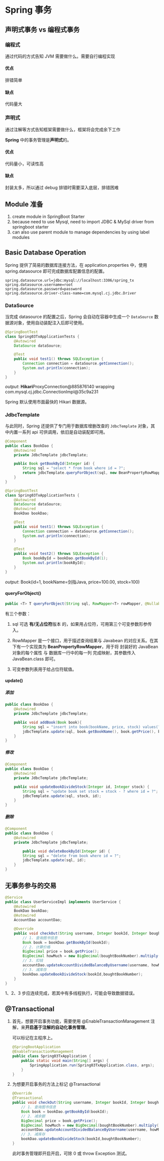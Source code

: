 # Spring 事务

## 声明式事务 vs 编程式事务

### 编程式

通过代码的方式告知 JVM 需要做什么。需要自行编程实现

#### 优点

排错简单

#### 缺点

代码量大

### 声明式

通过注解等方式告知框架需要做什么，框架将会完成余下工作

**Spring** 中的事务管理是**声明式**的。

#### 优点

代码量小，可读性高

#### 缺点

封装太多，所以通过 debug 排错时需要深入底层，排错困难



## Module 准备

1. create module in SpringBoot Starter
2. because need to use Mysql, need to import JDBC & MySql driver from springboot starter
3. can also use parent module to manage dependencies by using label modules



## Basic Database Operation

Spring 提供了简易的数据库连接方法，在 application.properties 中，使用 spring.datasource 即可完成数据库配置信息的配置。

```properties
spring.datasource.url=jdbc:mysql://localhost:3306/spring_tx
spring.datasource.username=root
spring.datasource.password=password
spring.datasource.driver-class-name=com.mysql.cj.jdbc.Driver
```

### DataSource

当完成 datasource 的配置之后，Spring 会自动在容器中生成一个 `DataSource` 数据源对象，使用自动装配注入后即可使用。

```java
@SpringBootTest
class Spring03TxApplicationTests {
    @Autowired
    DataSource dataSource;

    @Test
    public void test1() throws SQLException {
        Connection connection = dataSource.getConnection();
        System.out.println(connection);
    }
}
```

*output*:	**Hikari**ProxyConnection@885876140 wrapping com.mysql.cj.jdbc.ConnectionImpl@35c9a231

Spring 默认使用市面最快的 Hikari 数据源。

### JdbcTemplate 

与此同时，Spring 还提供了专门用于数据库增删改查的 `JdbcTemplate` 对象，其中内置一系列 api 可供调用，依旧是自动装配即可用。

```java
@Component
public class BookDao {
    @Autowired
    private JdbcTemplate jdbcTemplate;

    public Book getBookById(Integer id) {
        String sql = "select * from book where id = ?";
        return jdbcTemplate.queryForObject(sql, new BeanPropertyRowMapper<>(Book.class), id);
    }
}
```

```java
@SpringBootTest
class Spring03TxApplicationTests {
    @Autowired
    DataSource dataSource;
    @Autowired
    BookDao bookDao;

    @Test
    public void test1() throws SQLException {
        Connection connection = dataSource.getConnection();
        System.out.println(connection);
    }

    @Test
    public void test2() throws SQLException {
        Book bookById = bookDao.getBookById(1);
        System.out.println(bookById);
    }
}
```

*output*:	Book(id=1, bookName=剑指Java, price=100.00, stock=100)

#### queryForObject()

```java
public <T> T queryForObject(String sql, RowMapper<T> rowMapper, @Nullable Object... args) throws DataAccessException{}
```

有三个参数：

1. sql 可选 **有/无占位符**版本 的，如果用占位符，可用第三个可变参数形参传入。

2. RowMapper 是一个接口，用于描述查询结果与 Javabean 的对应关系。在其下有一个实现类为 **BeanPropertyRowMapper**，用于将 封装好的 JavaBean 对象的每个属性 与 数据库一行中的每一列 完成映射，其参数传入 JavaBean.class 即可。

3. 可变参数列表用于给占位符赋值。

#### update()

##### 添加

```java
public class BookDao {
    @Autowired
    private JdbcTemplate jdbcTemplate;

    public void addBook(Book book){
        String sql = "insert into book(bookName, price, stock) values(?,?,?)";
        jdbcTemplate.update(sql, book.getBookName(), book.getPrice(), book.getStock());
    }
}
```

##### 修改

```java
@Component
public class BookDao {
    @Autowired
    private JdbcTemplate jdbcTemplate;

    public void updateBookDivideStock(Integer id, Integer stock) {
        String sql = "update book set stock = stock - ? where id = ?";
        jdbcTemplate.update(sql, stock, id);
    }
}
```

##### 删除

```java
@Component
public class BookDao {
    @Autowired
    private JdbcTemplate jdbcTemplate;

		public void deleteBookById(Integer id) {
        String sql = "delete from book where id = ?";
        jdbcTemplate.update(sql, id);
    }
}
```



## 无事务参与的交易

```java
@Service
public class UserServiceImpl implements UserService {
    @Autowired
    BookDao bookDao;
    @Autowired
    AccountDao accountDao;

    @Override
    public void checkOut(String username, Integer bookId, Integer boughtBookNumber) {
        // 1. 查询图书信息
        Book book = bookDao.getBookById(bookId);
        // 2. 计算价格
        BigDecimal price = book.getPrice();
        BigDecimal howMuch = new BigDecimal(boughtBookNumber).multiply(price);
        // 3. 扣钱
        accountDao.updateAccountDividedBalanceByUsername(username, howMuch);
        // 3. 减库存
        bookDao.updateBookDivideStock(bookId,boughtBookNumber);
    }
}
```

1、2、3 步应连续完成，若其中有多线程执行，可能会导致数据错误。



## @Transactional

1. 首先，想要开启事务功能，需要使用 @EnableTransactionManagement 注解，来**开启基于注解的自动化事务管理**。

   可以标记在主程序上。

   ```java
   @SpringBootApplication
   @EnableTransactionManagement
   public class Spring03TxApplication {
       public static void main(String[] args) {
           SpringApplication.run(Spring03TxApplication.class, args);
       }
   }
   ```

2. 为想要开启事务的方法上标记 @Transactional

   ```java
   @Override
   @Transactional
   public void checkOut(String username, Integer bookId, Integer boughtBookNumber) {
       // 1. 查询图书信息
       Book book = bookDao.getBookById(bookId);
       // 2. 减余额
       BigDecimal price = book.getPrice();
       BigDecimal howMuch = new BigDecimal(boughtBookNumber).multiply(price);
       accountDao.updateAccountDividedBalanceByUsername(username, howMuch);
       // 3. 减库存
       bookDao.updateBookDivideStock(bookId,boughtBookNumber);
   }
   ```

   此时事务管理即开启开启，可除 0 或 throw Exception 测试。



